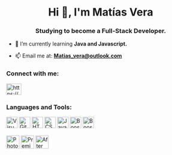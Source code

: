 <h1 align="center">Hi 👋, I'm Matías Vera</h1>
<h3 align="center">Studying to become a Full-Stack Developer.</h3>

- 🌱 I’m currently learning **Java and Javascript.**

- 📫 Email me at: **Matias_vera@outlook.com**

<h3 align="left">Connect with me:</h3>
<p align="left">
<a href="https://linkedin.com/in/mat%c3%adas-vera-448904130/" target="blank"><img align="center" src="https://raw.githubusercontent.com/rahuldkjain/github-profile-readme-generator/master/src/images/icons/Social/linked-in-alt.svg" alt="https://www.linkedin.com/in/mat%c3%adas-vera-448904130/" height="30" width="40" /></a>
</p>

<h3 align="left">Languages and Tools:</h3>
<div align="left"> 
  <img alt="Visual Studio Code" width="30px" src="https://www.vectorlogo.zone/logos/visualstudio_code/visualstudio_code-icon.svg">
  <img alt="GitHub" width="30px" src="https://www.vectorlogo.zone/logos/github/github-tile.svg">                                
  <img alt="HTML5" width="30px" src="https://www.vectorlogo.zone/logos/w3_html5/w3_html5-icon.svg">
  <img alt="CSS3" width="30px" src="https://www.logolynx.com/images/logolynx/s_0d/0d35ef6c8d4fdaf0590228404dc6448b.png">                                                   <img alt="Javascript" width="30px" src="https://upload.wikimedia.org/wikipedia/commons/thumb/9/99/Unofficial_JavaScript_logo_2.svg/1200px-Unofficial_JavaScript_logo_2.svg.png">
  <img alt="Boostrap" width="30px" src="https://www.vectorlogo.zone/logos/getbootstrap/getbootstrap-icon.svg">
  <img alt="Boostrap" width="30px" src="https://friconix.com/png/fi-snsuxx-java.png">
  </br>
  </br>
   <img alt="Photoshop" width="35px" src="https://logodownload.org/wp-content/uploads/2019/10/adobe-photoshop-logo.png">
   <img alt="Premiere Pro" width="35px" src="https://logodownload.org/wp-content/uploads/2019/10/adobe-premiere-pro-logo-5.png">
   <img alt="After Effects" width="35px" src="https://logodownload.org/wp-content/uploads/2017/04/adobe-after-effects-logo-8.png">
  
</div>
